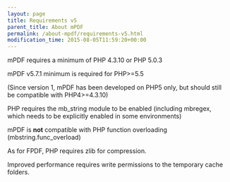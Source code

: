 ```yaml
---
layout: page
title: Requirements v5
parent_title: About mPDF
permalink: /about-mpdf/requirements-v5.html
modification_time: 2015-08-05T11:59:20+00:00
---
```


mPDF requires a minimum of PHP 4.3.10 or PHP 5.0.3

mPDF v5.7.1 minimum is required for PHP&gt;=5.5

(Since version 1, mPDF has been developed on PHP5 only, but should still be compatible with PHP4&gt;=4.3.10)

PHP requires the mb_string module to be enabled (including mbregex, which needs to be explicitly enabled in some environments)

mPDF is **not** compatible with PHP function overloading (mbstring.func_overload)

As for FPDF, PHP requires zlib for compression.

Improved performance requires write permissions to the temporary cache folders.

